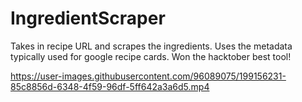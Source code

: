# IngredientScraper
Takes in recipe URL and scrapes the ingredients.
Uses the metadata typically used for google recipe cards. 
Won the hacktober best tool!


https://user-images.githubusercontent.com/96089075/199156231-85c8856d-6348-4f59-96df-5ff642a3a6d5.mp4

